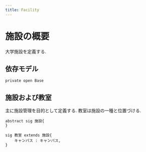 ```yaml
---
title: Facility
---
```


# 施設の概要

大学施設を定義する.

## 依存モデル

```alloy
private open Base
```

## 施設および教室

主に施設管理を目的として定義する.
教室は施設の一種と位置づける.

```alloy
abstract sig 施設{
}

sig 教室 extends 施設{
	キャンパス : キャンパス,
}
```
